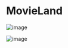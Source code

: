 # MovieLand
![image]([[url=https://ibb.co/1qv8JV5][img]https://i.ibb.co/gTjzF1p/Untitled-4.png[/img][/url]](https://ibb.co/1qv8JV5))

![image](https://camo.githubusercontent.com/45be043f314c6a32f0340c87d45f33a7f4af3535b473bff72d732fad1d63f7ba/68747470733a2f2f6d656469612e646973636f72646170702e6e65742f6174746163686d656e74732f3235373937313436353633373333303934352f313039303632343734323930373731353633362f696d6167652e706e673f77696474683d31343136266865696768743d363730)


